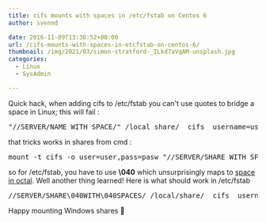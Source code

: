 ```yaml
---
title: cifs mounts with spaces in /etc/fstab on Centos 6
author: svennd

date: 2016-11-09T13:38:52+00:00
url: /cifs-mounts-with-spaces-in-etcfstab-on-centos-6/
thumbnail: /img/2021/03/simon-stratford-_ILkd7aVqAM-unsplash.jpg
categories:
  - Linux
  - SysAdmin

---
```

Quick hack, when adding cifs to /etc/fstab you can't use quotes to bridge a space in Linux; this will fail :

<pre>"//SERVER/NAME WITH SPACE/" /local_share/  cifs  username=user,password=paswd,iocharset=utf8,sec=ntlm  0  0</pre>

that tricks works in shares from cmd :

<pre>mount -t cifs -o user=user,pass=pasw "//SERVER/SHARE WITH SPACE/" /local/share</pre>

so for /etc/fstab, you have to use **\040** which unsurprisingly maps to [space in octal][1]. Well another thing learned! Here is what should work in /etc/fstab

<pre>//SERVER/SHARE\040WITH\040SPACES/ /local/share/  cifs  username=user,password=paswd,iocharset=utf8,sec=ntlm  0  0</pre>

Happy mounting Windows shares 🙂

&nbsp;

 [1]: https://courses.engr.illinois.edu/ece390/books/labmanual/ascii-code-table.html